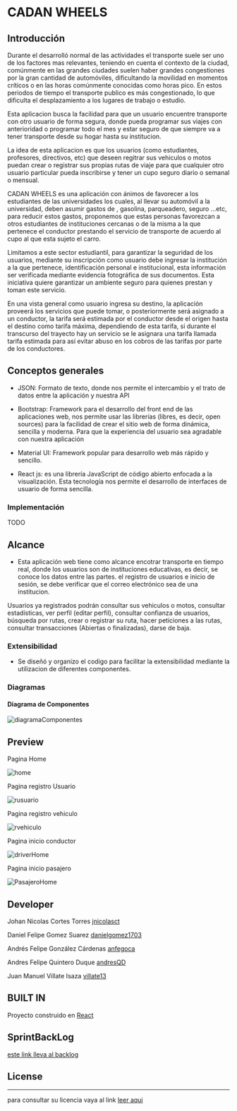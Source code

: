 
# CADAN WHEELS

## Introducción

Durante el desarrolló normal de las actividades el transporte suele ser uno de los factores mas relevantes, teniendo en cuenta el contexto de la ciudad, comúnmente en las grandes ciudades suelen haber grandes congestiones por la gran cantidad de automóviles, dificultando la movilidad en momentos críticos o en las horas comúnmente conocidas como horas pico. En estos periodos de tiempo el transporte publico es más congestionado, lo que dificulta el desplazamiento a los lugares de trabajo o estudio. 

Esta aplicacion busca la facilidad para que un usuario encuentre transporte con otro usuario de forma segura, donde pueda programar sus viajes con anterioridad o programar todo el mes y estar seguro de que siempre va a tener transporte desde su hogar hasta su institucion.

La idea de esta aplicacion es que los usuarios (como estudiantes, profesores, directivos, etc) que deseen regitrar sus vehiculos o motos puedan crear o registrar sus propias rutas de viaje para que cualquier otro usuario particular pueda inscribirse y tener un cupo seguro diario o semanal o mensual.

CADAN WHEELS es una aplicación con ánimos de favorecer a los estudiantes de las universidades los cuales, al llevar su automóvil a la universidad, deben asumir gastos de , gasolina, parqueadero, seguro ...etc,  para reducir estos gastos, proponemos que estas personas favorezcan a otros estudiantes de instituciones cercanas o de la misma a la que pertenece el conductor prestando el servicio de transporte de acuerdo al cupo al que esta sujeto el carro.

Limitamos a este sector estudiantil, para garantizar la seguridad de los usuarios, mediante su inscripción como usuario debe ingresar la institución a la que pertenece, identificación personal e institucional, esta información ser verificada mediante evidencia fotográfica de sus documentos.  Esta iniciativa quiere garantizar un ambiente seguro para quienes prestan y toman este servicio.

En una vista general como usuario ingresa su destino, la aplicación proveerá los servicios que puede tomar, o posteriormente será asignado a un conductor, la tarifa será estimada por el conductor  desde el origen hasta el destino como tarifa máxima, dependiendo de esta tarifa, si durante el transcurso del trayecto hay un servicio se le asignara una tarifa  llamada tarifa estimada para así evitar abuso en los cobros de las tarifas por parte de los conductores.

## Conceptos generales

- JSON: Formato de texto, donde nos permite el intercambio y el trato de datos entre la aplicación y nuestra API 

- Bootstrap: Framework para el desarrollo del front end de las aplicaciones web, nos permite usar las librerías (libres, es decir, open sources)  para la facilidad de crear el sitio web de forma dinámica, sencilla y moderna. Para que la experiencia del usuario sea agradable con nuestra aplicación

- Material UI: Framework popular para desarrollo web más rápido y sencillo.

- React js: es una librería JavaScript de código abierto enfocada a la visualización. Esta tecnología nos permite el desarrollo de interfaces de usuario de forma sencilla.

### Implementación

TODO

## Alcance

- Esta aplicación web tiene como alcance encotrar transporte en tiempo real, donde los usuarios son de instituciones educativas, es decir, se conoce los datos entre las partes. el registro de usuarios e inicio de sesión, se debe verificar que el correo electrónico sea de una institucion.

Usuarios ya registrados podrán consultar sus vehiculos o motos, consultar estadísticas, ver perfil (editar perfil), consultar confianza de usuarios, búsqueda por rutas, crear o registrar su ruta, hacer peticiones a las rutas, consultar transacciones (Abiertas o finalizadas), darse de baja.


### Extensibilidad

- Se diseñó y organizo el codigo para facilitar la extensibilidad mediante la utilizacion de diferentes componentes. 

### Diagramas

#### Diagrama de Componentes

![diagramaComponentes](https://github.com/CADAN-Developers/CADAN-WHEELS/blob/master/resources/diagramaComponentes.png)

## Preview

Pagina Home

![home](https://github.com/CADAN-Developers/CADAN-WHEELS/blob/master/resources/home.png)

Pagina registro Usuario

![rusuario](https://github.com/CADAN-Developers/CADAN-WHEELS/blob/master/resources/rusuario.png)

Pagina registro vehiculo

![rvehiculo](https://github.com/CADAN-Developers/CADAN-WHEELS/blob/master/resources/rvehiculo.png)

Pagina inicio conductor

![driverHome](https://github.com/CADAN-Developers/CADAN-WHEELS/blob/master/resources/driverHome.png)

Pagina inicio pasajero

![PasajeroHome](https://github.com/CADAN-Developers/CADAN-WHEELS/blob/principalPasajeroMockup/resources/pasajeroHome.PNG)


## Developer

Johan Nicolas Cortes Torres [jnicolasct](https://github.com/jnicolasct)

Daniel Felipe Gomez Suarez [danielgomez1703](https://github.com/danielGomez1703)

Andrés Felipe González Cárdenas [anfegoca](https://github.com/anfegoca)

Andres Felipe Quintero Duque [andresQD](https://github.com/andresQD)

Juan Manuel Villate Isaza [villate13](https://github.com/villate13)
    
## BUILT IN
Proyecto construido en [React](https://reactjs.org/)

## SprintBackLog

[este link lleva al backlog](https://tree.taiga.io/project/andresqd-cadan-developers/backlog)
   
## License
----
para consultar su licencia vaya al link 
[leer aqui](https://github.com/CADAN-Developers/CADAN-WHEELS/blob/master/LICENSE)
